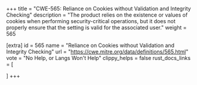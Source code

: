+++
title = "CWE-565: Reliance on Cookies without Validation and Integrity Checking"
description	= "The product relies on the existence or values of cookies when performing security-critical operations, but it does not properly ensure that the setting is valid for the associated user."
weight = 565

[extra]
id = 565
name = "Reliance on Cookies without Validation and Integrity Checking"
url = "https://cwe.mitre.org/data/definitions/565.html"
vote = "No Help, or Langs Won't Help"
clippy_helps = false
rust_docs_links = [
	
]
+++

